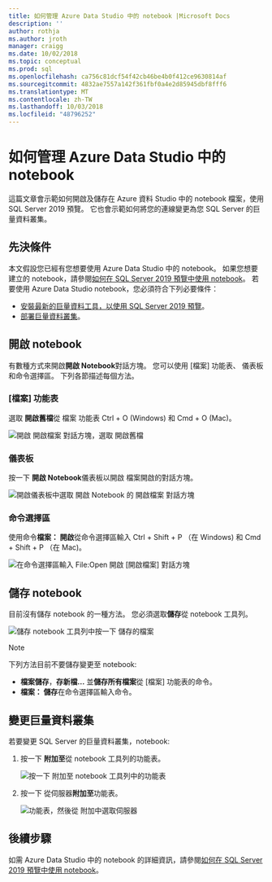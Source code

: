 ```yaml
---
title: 如何管理 Azure Data Studio 中的 notebook |Microsoft Docs
description: ''
author: rothja
ms.author: jroth
manager: craigg
ms.date: 10/02/2018
ms.topic: conceptual
ms.prod: sql
ms.openlocfilehash: ca756c81dcf54f42cb46be4b0f412ce9630814af
ms.sourcegitcommit: 4832ae7557a142f361fbf0a4e2d85945dbf8fff6
ms.translationtype: MT
ms.contentlocale: zh-TW
ms.lasthandoff: 10/03/2018
ms.locfileid: "48796252"
---
```

# <a name="how-to-manage-notebooks-in-azure-data-studio"></a>如何管理 Azure Data Studio 中的 notebook

這篇文章會示範如何開啟及儲存在 Azure 資料 Studio 中的 notebook 檔案，使用 SQL Server 2019 預覽。 它也會示範如何將您的連線變更為您 SQL Server 的巨量資料叢集。

## <a name="prerequisites"></a>先決條件

本文假設您已經有您想要使用 Azure Data Studio 中的 notebook。 如果您想要建立的 notebook，請參閱[如何在 SQL Server 2019 預覽中使用 notebook](notebooks-guidance.md)。 若要使用 Azure Data Studio notebook，您必須符合下列必要條件：

- [安裝最新的巨量資料工具，以使用 SQL Server 2019 預覽](deploy-big-data-tools.md)。
- [部署巨量資料叢集](quickstart-big-data-cluster-deploy.md)。

## <a name="open-a-notebook"></a>開啟 notebook

有數種方式來開啟**開啟 Notebook**對話方塊。 您可以使用 [檔案] 功能表、 儀表板和命令選擇區。 下列各節描述每個方法。

### <a name="file-menu"></a>[檔案] 功能表

選取 **開啟舊檔**從 檔案 功能表 Ctrl + O (Windows) 和 Cmd + O (Mac)。

![開啟 開啟檔案 對話方塊，選取 開啟舊檔](./media/notebooks-how-to-manage/open-file-1.png) 

### <a name="dashboard"></a>儀表板

按一下 **開啟 Notebook**儀表板以開啟 檔案開啟的對話方塊。

![開啟儀表板中選取 開啟 Notebook 的 開啟檔案 對話方塊](./media/notebooks-how-to-manage/open-file-2.png) 

### <a name="command-palette"></a>命令選擇區

使用命令**檔案： 開啟**從命令選擇區輸入 Ctrl + Shift + P （在 Windows) 和 Cmd + Shift + P （在 Mac)。

![在命令選擇區輸入 File:Open 開啟 [開啟檔案] 對話方塊](./media/notebooks-how-to-manage/open-file-3.png)

## <a name="save-a-notebook"></a>儲存 notebook

目前沒有儲存 notebook 的一種方法。 您必須選取**儲存**從 notebook 工具列。

![儲存 notebook 工具列中按一下 儲存的檔案](./media/notebooks-how-to-manage/save-file-1.png)

> [!NOTE]
> 下列方法目前不要儲存變更至 notebook:
>
> - **檔案儲存**，**存新檔...** 並**儲存所有檔案**從 [檔案] 功能表的命令。
> - **檔案： 儲存**在命令選擇區輸入命令。

## <a name="change-the-big-data-cluster"></a>變更巨量資料叢集

若要變更 SQL Server 的巨量資料叢集，notebook:

1. 按一下 **附加至**從 notebook 工具列的功能表。

   ![按一下 附加至 notebook 工具列中的功能表](./media/notebooks-how-to-manage/select-attach-to-1.png)

2. 按一下 從伺服器**附加至**功能表。

   ![功能表，然後從 附加中選取伺服器](./media/notebooks-how-to-manage/select-attach-to-2.png)

## <a name="next-steps"></a>後續步驟

如需 Azure Data Studio 中的 notebook 的詳細資訊，請參閱[如何在 SQL Server 2019 預覽中使用 notebook](notebooks-guidance.md)。